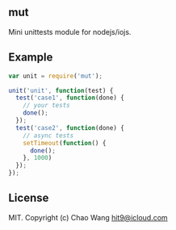 mut
---

Mini unittests module for nodejs/iojs.

Example
-------

```js
var unit = require('mut');

unit('unit', function(test) {
  test('case1', function(done) {
    // your tests
    done();
  });
  test('case2', function(done) {
    // async tests
    setTimeout(function() {
      done();
    }, 1000)
  });
});
```

License
------------
MIT.
Copyright (c) Chao Wang <hit9@icloud.com>

